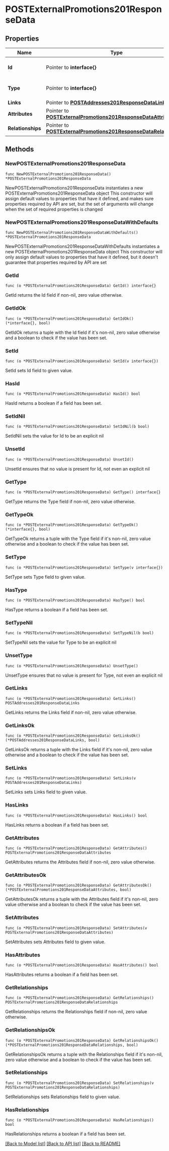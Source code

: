 # POSTExternalPromotions201ResponseData

## Properties

Name | Type | Description | Notes
------------ | ------------- | ------------- | -------------
**Id** | Pointer to **interface{}** | The resource&#39;s id | [optional] 
**Type** | Pointer to **interface{}** | The resource&#39;s type | [optional] 
**Links** | Pointer to [**POSTAddresses201ResponseDataLinks**](POSTAddresses201ResponseDataLinks.md) |  | [optional] 
**Attributes** | Pointer to [**POSTExternalPromotions201ResponseDataAttributes**](POSTExternalPromotions201ResponseDataAttributes.md) |  | [optional] 
**Relationships** | Pointer to [**POSTExternalPromotions201ResponseDataRelationships**](POSTExternalPromotions201ResponseDataRelationships.md) |  | [optional] 

## Methods

### NewPOSTExternalPromotions201ResponseData

`func NewPOSTExternalPromotions201ResponseData() *POSTExternalPromotions201ResponseData`

NewPOSTExternalPromotions201ResponseData instantiates a new POSTExternalPromotions201ResponseData object
This constructor will assign default values to properties that have it defined,
and makes sure properties required by API are set, but the set of arguments
will change when the set of required properties is changed

### NewPOSTExternalPromotions201ResponseDataWithDefaults

`func NewPOSTExternalPromotions201ResponseDataWithDefaults() *POSTExternalPromotions201ResponseData`

NewPOSTExternalPromotions201ResponseDataWithDefaults instantiates a new POSTExternalPromotions201ResponseData object
This constructor will only assign default values to properties that have it defined,
but it doesn't guarantee that properties required by API are set

### GetId

`func (o *POSTExternalPromotions201ResponseData) GetId() interface{}`

GetId returns the Id field if non-nil, zero value otherwise.

### GetIdOk

`func (o *POSTExternalPromotions201ResponseData) GetIdOk() (*interface{}, bool)`

GetIdOk returns a tuple with the Id field if it's non-nil, zero value otherwise
and a boolean to check if the value has been set.

### SetId

`func (o *POSTExternalPromotions201ResponseData) SetId(v interface{})`

SetId sets Id field to given value.

### HasId

`func (o *POSTExternalPromotions201ResponseData) HasId() bool`

HasId returns a boolean if a field has been set.

### SetIdNil

`func (o *POSTExternalPromotions201ResponseData) SetIdNil(b bool)`

 SetIdNil sets the value for Id to be an explicit nil

### UnsetId
`func (o *POSTExternalPromotions201ResponseData) UnsetId()`

UnsetId ensures that no value is present for Id, not even an explicit nil
### GetType

`func (o *POSTExternalPromotions201ResponseData) GetType() interface{}`

GetType returns the Type field if non-nil, zero value otherwise.

### GetTypeOk

`func (o *POSTExternalPromotions201ResponseData) GetTypeOk() (*interface{}, bool)`

GetTypeOk returns a tuple with the Type field if it's non-nil, zero value otherwise
and a boolean to check if the value has been set.

### SetType

`func (o *POSTExternalPromotions201ResponseData) SetType(v interface{})`

SetType sets Type field to given value.

### HasType

`func (o *POSTExternalPromotions201ResponseData) HasType() bool`

HasType returns a boolean if a field has been set.

### SetTypeNil

`func (o *POSTExternalPromotions201ResponseData) SetTypeNil(b bool)`

 SetTypeNil sets the value for Type to be an explicit nil

### UnsetType
`func (o *POSTExternalPromotions201ResponseData) UnsetType()`

UnsetType ensures that no value is present for Type, not even an explicit nil
### GetLinks

`func (o *POSTExternalPromotions201ResponseData) GetLinks() POSTAddresses201ResponseDataLinks`

GetLinks returns the Links field if non-nil, zero value otherwise.

### GetLinksOk

`func (o *POSTExternalPromotions201ResponseData) GetLinksOk() (*POSTAddresses201ResponseDataLinks, bool)`

GetLinksOk returns a tuple with the Links field if it's non-nil, zero value otherwise
and a boolean to check if the value has been set.

### SetLinks

`func (o *POSTExternalPromotions201ResponseData) SetLinks(v POSTAddresses201ResponseDataLinks)`

SetLinks sets Links field to given value.

### HasLinks

`func (o *POSTExternalPromotions201ResponseData) HasLinks() bool`

HasLinks returns a boolean if a field has been set.

### GetAttributes

`func (o *POSTExternalPromotions201ResponseData) GetAttributes() POSTExternalPromotions201ResponseDataAttributes`

GetAttributes returns the Attributes field if non-nil, zero value otherwise.

### GetAttributesOk

`func (o *POSTExternalPromotions201ResponseData) GetAttributesOk() (*POSTExternalPromotions201ResponseDataAttributes, bool)`

GetAttributesOk returns a tuple with the Attributes field if it's non-nil, zero value otherwise
and a boolean to check if the value has been set.

### SetAttributes

`func (o *POSTExternalPromotions201ResponseData) SetAttributes(v POSTExternalPromotions201ResponseDataAttributes)`

SetAttributes sets Attributes field to given value.

### HasAttributes

`func (o *POSTExternalPromotions201ResponseData) HasAttributes() bool`

HasAttributes returns a boolean if a field has been set.

### GetRelationships

`func (o *POSTExternalPromotions201ResponseData) GetRelationships() POSTExternalPromotions201ResponseDataRelationships`

GetRelationships returns the Relationships field if non-nil, zero value otherwise.

### GetRelationshipsOk

`func (o *POSTExternalPromotions201ResponseData) GetRelationshipsOk() (*POSTExternalPromotions201ResponseDataRelationships, bool)`

GetRelationshipsOk returns a tuple with the Relationships field if it's non-nil, zero value otherwise
and a boolean to check if the value has been set.

### SetRelationships

`func (o *POSTExternalPromotions201ResponseData) SetRelationships(v POSTExternalPromotions201ResponseDataRelationships)`

SetRelationships sets Relationships field to given value.

### HasRelationships

`func (o *POSTExternalPromotions201ResponseData) HasRelationships() bool`

HasRelationships returns a boolean if a field has been set.


[[Back to Model list]](../README.md#documentation-for-models) [[Back to API list]](../README.md#documentation-for-api-endpoints) [[Back to README]](../README.md)


